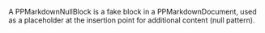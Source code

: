 A PPMarkdownNullBlock is a fake block in a PPMarkdownDocument, used as a placeholder at the insertion point for additional content (null pattern).